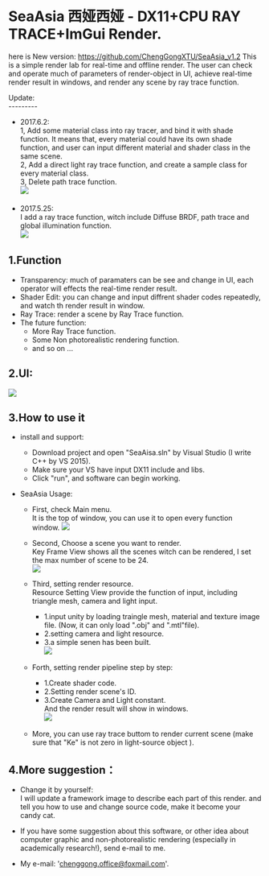 SeaAsia 西娅西娅 - DX11+CPU RAY TRACE+ImGui Render.
====
here is New version: https://github.com/ChengGongXTU/SeaAsia_v1.2 
This is a simple render lab for real-time and offline render. The user can check and operate much of parameters of render-object in UI, 
achieve real-time render result in windows, and render any scene by ray trace function.  

Update:  
---------  
* 2017.6.2:  
	 1, Add some material class into ray tracer, and bind it with shade function. It means that, every material could have its own shade function, and user can input different material and shader class in the same scene.    
	 2, Add a direct light ray trace function, and create a sample class for every material class.  
	 3, Delete path trace function.  
	 ![](https://github.com/ChengGongXTU/SeaAsia/blob/master/Direct%20Light.bmp)  
 
* 2017.5.25:  
	I add a ray trace function, witch include Diffuse BRDF, path trace and global illumination function.  
	![](https://raw.githubusercontent.com/ChengGongXTU/SeaAsia/master/Ray%20Trace%20render%20result.bmp)

1.Function
----------
* Transparency: much of paramaters can be see and change in UI, each operator will effects the real-time render result.
* Shader Edit: you can change and input diffrent shader codes repeatedly, and watch th render result in window.
* Ray Trace: render a scene by Ray Trace function.
* The future function:  
	* More Ray Trace function.  
	* Some Non photorealistic rendering function.  
	* and so on ...
  
  
2.UI:  
--------  
![](https://github.com/ChengGongXTU/SeaAsia/blob/master/SeaAsia%20sample.png)
 
 
3.How to use it  
------------  
* install and support:  
	* Download project and open "SeaAisa.sln" by Visual Studio (I write C++ by VS 2015).  
	* Make sure  your VS have input DX11 include and libs.
	* Click  "run", and software can begin working.  
	  
* SeaAsia Usage:  
	* First, check Main menu.  
	It is the top of window, you can use it to open every function window.
	![](https://github.com/ChengGongXTU/SeaAsia/blob/master/3.jpg)  
	  
	* Second, Choose a scene you want to render.  
	Key Frame View shows all the scenes witch can be rendered, I set the max number of scene to be 24.  
	![](https://github.com/ChengGongXTU/SeaAsia/blob/master/4.jpg)  
	  
	* Third, setting render resource.  
	Resource Setting View provide the function of input, including triangle mesh, camera and light input.  
		* 1.input unity by loading traingle mesh, material and texture image file. (Now, it can only load ".obj" and ".mtl"file).  
		* 2.setting camera and light resource.  
		* 3.a simple senen has been built.  
  ![](https://github.com/ChengGongXTU/SeaAsia/blob/master/1.jpg)  
	  
	* Forth, setting render pipeline step by step:  
		* 1.Create shader code.  
		* 2.Setting render scene's ID.  
		* 3.Create Camera and Light constant.  
		And the render result will show in windows.  
	![](https://github.com/ChengGongXTU/SeaAsia/blob/master/2.jpg)  
	
	* More, you can use ray trace buttom to render current scene (make sure that "Ke" is not zero in light-source object ).
	  
4.More suggestion：  
-------------------  

* Change it by yourself:  
I will update a framework image to describe each part of this render. and tell you how to use and change source code, make it become your candy cat.  
* If you have some suggestion about this software, or other idea about computer graphic and non-photorealistic rendering (especially in academically research!), send e-mail to me.  

* My e-mail: 'chenggong.office@foxmail.com'.
